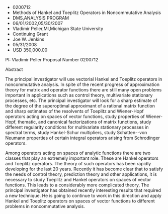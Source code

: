 
* 0200712
* Methods of Hankel and Toeplitz Operators in Noncommutative Analysis
* DMS,ANALYSIS PROGRAM
* 06/01/2002,05/30/2007
* Vladimir Peller,MI,Michigan State University
* Continuing Grant
* Joe W. Jenkins
* 05/31/2008
* USD 350,000.00

PI: Vladimir Peller Proposal Number 0200712

Abstract

The principal investigator will use vectorial Hankel and Toeplitz operators in
noncommutative analysis. In spite of the recent progress of approximation theory
for matrix and operator functions there are still many open problems important
in applications such as control theory, multivariate stationary processes, etc.
The principal investigator will look for a sharp estimate of the degree of the
superoptimal approximant of a rational matrix function and sharp estimates of
the resolvents of Toeplitz and Wiener-Hopf operators acting on spaces of vector
functions, study properties of Wiener-Hopf, thematic, and canonical
factorizations of matrix functions, study different regularity conditions for
multivariate stationary processes in spectral terms, study Hankel-Schur
multipliers, study Schatten--von Neumann properties of certain integral
operators arising from Schrodinger operators.

Among operators acting on spaces of analytic functions there are two classes
that play an extremely important role. These are Hankel operators and Toeplitz
operators. The theory of such operators has been rapidly developing for the last
20 years. Recently it has become clear that to satisfy the needs of control
theory, prediction theory and other applications, it is necessary to study
Toeplitz and Hankel operators on spaces of vector functions. This leads to a
considerably more complicated theory, The principal investigator has obtained
recently interesting results that required a new technique. He is going to
continue to work in this direction and apply Hankel and Toeplitz operators on
spaces of vector functions to different problems in noncommutative analysis.
